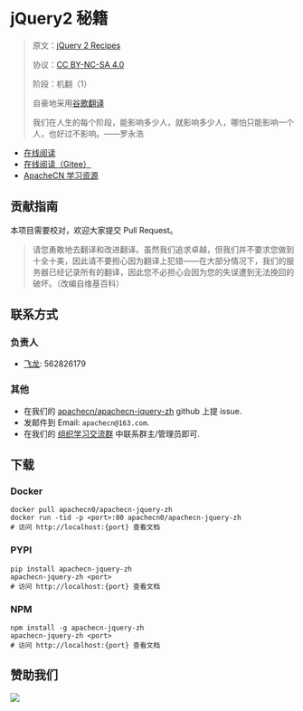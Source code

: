 # jQuery2 秘籍

> 原文：[jQuery 2 Recipes](https://zh.book4you.org/book/18002878/0cbbf4)
> 
> 协议：[CC BY-NC-SA 4.0](http://creativecommons.org/licenses/by-nc-sa/4.0/)
> 
> 阶段：机翻（1）
> 
> 自豪地采用[谷歌翻译](https://translate.google.cn/)
> 
> 我们在人生的每个阶段，能影响多少人，就影响多少人，哪怕只能影响一个人，也好过不影响。——罗永浩

* [在线阅读](https://jq.apachecn.org)
* [在线阅读（Gitee）](https://apachecn.gitee.io/doc-template/)
* [ApacheCN 学习资源](http://docs.apachecn.org/)

## 贡献指南

本项目需要校对，欢迎大家提交 Pull Request。

> 请您勇敢地去翻译和改进翻译。虽然我们追求卓越，但我们并不要求您做到十全十美，因此请不要担心因为翻译上犯错——在大部分情况下，我们的服务器已经记录所有的翻译，因此您不必担心会因为您的失误遭到无法挽回的破坏。（改编自维基百科）

## 联系方式

### 负责人

* [飞龙](https://github.com/wizardforcel): 562826179

### 其他

*   在我们的 [apachecn/apachecn-jquery-zh](https://github.com/apachecn/apachecn-jquery-zh) github 上提 issue.
*   发邮件到 Email: `apachecn@163.com`.
*   在我们的 [组织学习交流群](http://www.apachecn.org/organization/348.html) 中联系群主/管理员即可.

## 下载

### Docker

```
docker pull apachecn0/apachecn-jquery-zh
docker run -tid -p <port>:80 apachecn0/apachecn-jquery-zh
# 访问 http://localhost:{port} 查看文档
```

### PYPI

```
pip install apachecn-jquery-zh
apachecn-jquery-zh <port>
# 访问 http://localhost:{port} 查看文档
```

### NPM

```
npm install -g apachecn-jquery-zh
apachecn-jquery-zh <port>
# 访问 http://localhost:{port} 查看文档
```

## 赞助我们

![](http://data.apachecn.org/img/about/donate.jpg)
